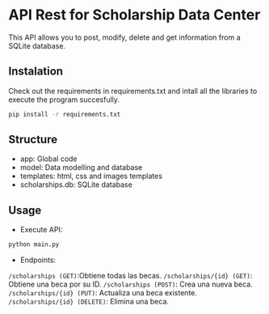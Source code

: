 # API Rest for Scholarship Data Center

This API allows you to post, modify, delete and get information from a SQLite database.

## Instalation

Check out the requirements in requirements.txt and intall all the libraries to execute the program succesfully.

```bash
pip install -r requirements.txt
```

## Structure

* app: Global code
* model: Data modelling and database
* templates: html, css and images templates
* scholarships.db: SQLite database

## Usage

* Execute API:
```bash
python main.py
```

* Endpoints: 

```/scholarships (GET)```:Obtiene todas las becas.
```/scholarships/{id} (GET)```: Obtiene una beca por su ID.
```/scholarships (POST)```: Crea una nueva beca.
```/scholarships/{id} (PUT)```: Actualiza una beca existente.
```/scholarships/{id} (DELETE)```: Elimina una beca.